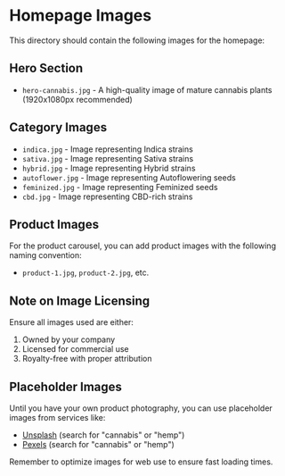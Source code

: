 # Homepage Images

This directory should contain the following images for the homepage:

## Hero Section
- `hero-cannabis.jpg` - A high-quality image of mature cannabis plants (1920x1080px recommended)

## Category Images
- `indica.jpg` - Image representing Indica strains
- `sativa.jpg` - Image representing Sativa strains
- `hybrid.jpg` - Image representing Hybrid strains
- `autoflower.jpg` - Image representing Autoflowering seeds
- `feminized.jpg` - Image representing Feminized seeds
- `cbd.jpg` - Image representing CBD-rich strains

## Product Images
For the product carousel, you can add product images with the following naming convention:
- `product-1.jpg`, `product-2.jpg`, etc.

## Note on Image Licensing
Ensure all images used are either:
1. Owned by your company
2. Licensed for commercial use
3. Royalty-free with proper attribution

## Placeholder Images
Until you have your own product photography, you can use placeholder images from services like:
- [Unsplash](https://unsplash.com/) (search for "cannabis" or "hemp")
- [Pexels](https://www.pexels.com/) (search for "cannabis" or "hemp")

Remember to optimize images for web use to ensure fast loading times.
